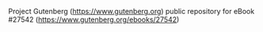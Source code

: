 Project Gutenberg (https://www.gutenberg.org) public repository for eBook #27542 (https://www.gutenberg.org/ebooks/27542)
